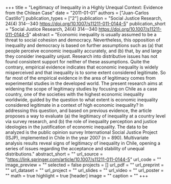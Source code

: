 +++
title = "Legitimacy of Inequality in a Highly Unequal Context: Evidence from the Chilean Case"
date = "2011-01-01"
authors = ["Juan-Carlos Castillo"]
publication_types = ["2"]
publication = "Social Justice Research, 24(4) 314--340  https://doi.org/10.1007/s11211-011-0144-5"
publication_short = "Social Justice Research, 24(4) 314--340  https://doi.org/10.1007/s11211-011-0144-5"
abstract = "Economic inequality is usually assumed to be a threat to social cohesion and democracy. Nevertheless, this opposition of inequality and democracy is based on further assumptions such as (a) that people perceive economic inequality accurately, and (b) that, by and large they consider inequality unjust. Research into distributive issues has not found consistent support for neither of these assumptions. Quite the contrary, empirical evidence indicates that economic inequality is widely misperceived and that inequality is to some extent considered legitimate. So far most of the empirical evidence in the area of legitimacy comes from experimental studies in the developed world. The present research aims at widening the scope of legitimacy studies by focusing on Chile as a case country, one of the societies with the highest economic inequality worldwide, guided by the question to what extent is economic inequality considered legitimate in a context of high economic inequality? In addressing this question, and based on previous evidence, the article proposes a way to evaluate (a) the legitimacy of inequality at a country level via survey research, and (b) the role of inequality perception and justice ideologies in the justification of economic inequality. The data to be analyzed is the public opinion survey International Social Justice Project (ISJP), implemented in Chile in the year 2007 (n = 890). Multivariate analysis results reveal signs of legitimacy of inequality in Chile, opening a series of issues regarding the acceptance and stability of unequal distributions."
abstract_short = ""
url_source = "https://link.springer.com/article/10.1007/s11211-011-0144-5"
url_code = ""
image_preview = ""
selected = false
projects = []
url_pdf = ""
url_preprint = ""
url_dataset = ""
url_project = ""
url_slides = ""
url_video = ""
url_poster = ""
math = true
highlight = true
[header]
image = ""
caption = ""
+++

